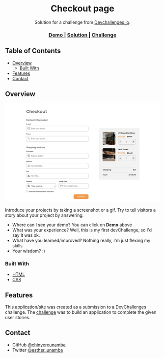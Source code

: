 <!-- Please update value in the {}  -->

<h1 align="center">Checkout page</h1>

<div align="center">
   Solution for a challenge from  <a href="http://devchallenges.io" target="_blank">Devchallenges.io</a>.
</div>

<div align="center">
  <h3>
    <a href="https://checkoutpagedevchallenge.netlify.app/">
      Demo
    </a>
    <span> | </span>
    <a href="https://github.com/chinyereunamba/checkout-page">
      Solution
    </a>
    <span> | </span>
    <a href="https://devchallenges.io/challenges/0J1NxxGhOUYVqihwegfO">
      Challenge
    </a>
  </h3>
</div>

<!-- TABLE OF CONTENTS -->

## Table of Contents

- [Overview](#overview)
  - [Built With](#built-with)
- [Features](#features)
- [Contact](#contact)

<!-- OVERVIEW -->

## Overview

![screenshot](./Screenshot.jpg)

Introduce your projects by taking a screenshot or a gif. Try to tell visitors a story about your project by answering:

- Where can I see your demo? You can click on **Demo** above
- What was your experience? Well, this is my first devChallenge, so I'd say it was ok.
- What have you learned/improved? Nothing really, I'm just flexing my skills
- Your wisdom? :)

### Built With

<!-- This section should list any major frameworks that you built your project using. Here are a few examples.-->

- [HTML](https://html.com/)
- [CSS](https://vuejs.org/)

## Features

<!-- List the features of your application or follow the template. Don't share the figma file here :) -->

This application/site was created as a submission to a [DevChallenges](https://devchallenges.io/challenges) challenge. The [challenge](https://devchallenges.io/challenges/0J1NxxGhOUYVqihwegfO) was to build an application to complete the given user stories.

## Contact

- GitHub [@chinyereunamba](https://github.com/chinyereunamba)
- Twitter [@esther_unamba](https://twitter.com/esther_unamba)
